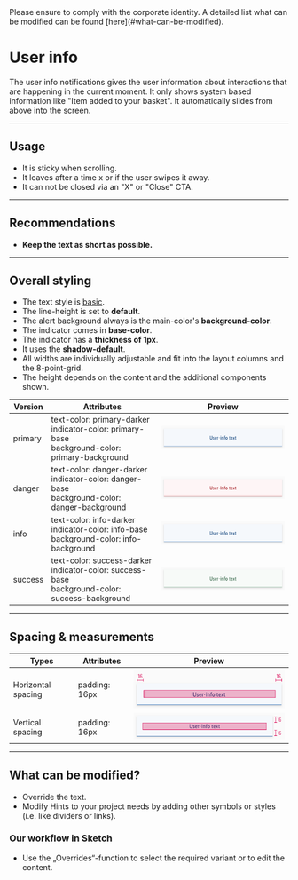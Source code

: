 <AlertInfo alertHeadline="Modifiable">
Please ensure to comply with the corporate identity. A detailed list what can be modified can be found [here](#what-can-be-modified).
</AlertInfo>

# User info

The user info notifications gives the user information about interactions that are happening in the current moment. It only shows system based information like "Item added to your basket". It automatically slides from above into the screen.

---

## Usage

- It is sticky when scrolling.
- It leaves after a time x or if the user swipes it away.
- It can not be closed via an "X" or "Close" CTA.

---

## Recommendations

- **Keep the text as short as possible.**

---

## Overall styling

- The text style is [basic](../../../../Web/Design/General/Typography/Typography.md#basic).
- The line-height is set to **default**.
- The alert background always is the main-color's **background-color**.
- The indicator comes in **base-color**.
- The indicator has a **thickness of 1px**.
- It uses the **shadow-default**.
- All widths are individually adjustable and fit into the layout columns and the 8-point-grid.
- The height depends on the content and the additional components shown.

| Version | Attributes | Preview |
|---|---|---|
| primary | text-color: primary-darker <br> indicator-color: primary-base <br> background-color: primary-background | ![primary](assets/user-info/primary@1x.png) |
| danger | text-color: danger-darker <br> indicator-color: danger-base <br> background-color: danger-background | ![danger](assets/user-info/danger@1x.png) |
| info | text-color: info-darker <br> indicator-color: info-base <br> background-color: info-background | ![info](assets/user-info/info@1x.png) |
| success | text-color: success-darker <br> indicator-color: success-base <br> background-color: success-background | ![success](assets/user-info/success@1x.png) |

---

## Spacing & measurements

| Types | Attributes | Preview |
|---|---|---|
| Horizontal spacing | padding: 16px | ![Horizontal spacing](assets/measurements/horizontal-spacing@1x.png) |
| Vertical spacing | padding: 16px | ![Vertical spacing](assets/measurements/vertical-spacing@1x.png) |

---

## What can be modified?

- Override the text.
- Modify Hints to your project needs by adding other symbols or styles (i.e. like dividers or links).

### Our workflow in Sketch

- Use the „Overrides“-function to select the required variant or to edit the content.
